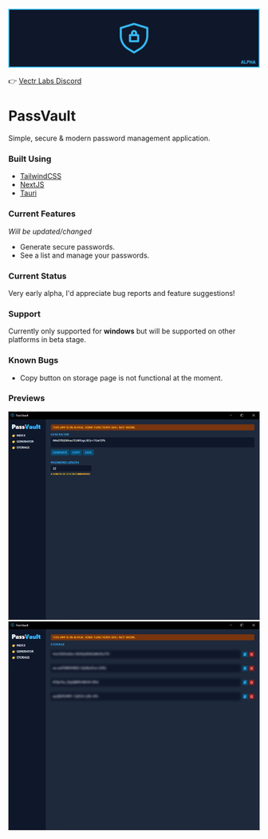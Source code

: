 ![Banner](/assets/banner_logo.png)

👉 [Vectr Labs Discord](https://discord.gg/wVYCMYsZ2K)

# PassVault
Simple, secure &amp; modern password management application.

### Built Using
- [TailwindCSS](https://tailwindcss.com/)
- [NextJS](https://nextjs.org/)
- [Tauri](https://tauri.app/)

### Current Features
*Will be updated/changed*
- Generate secure passwords.
- See a list and manage your passwords.

### Current Status
Very early alpha, I'd appreciate bug reports and feature suggestions!

### Support
Currently only supported for **windows** but will be supported on other platforms in beta stage.

### Known Bugs
- Copy button on storage page is not functional at the moment.

### Previews
![Generator](/assets/passvault-alpha_generator.png)
![Generator](/assets/passvault-alpha_storage.png)
